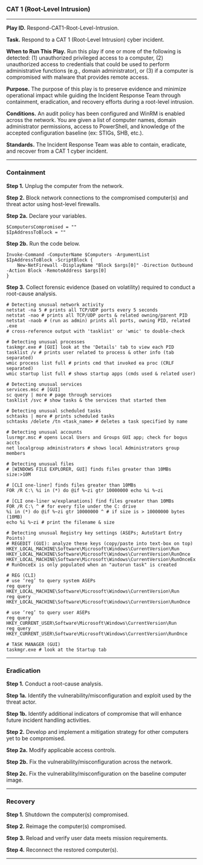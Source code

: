 ### CAT 1 (Root-Level Intrusion)

---

**Play ID.** Respond-CAT1-Root-Level-Intrusion.

**Task.** Respond to a CAT 1 (Root-Level Intrusion) cyber incident.

**When to Run This Play.** Run this play if one or more of the following is detected: (1) unauthorized privileged access to a computer, (2) unauthorized access to credentials that could be used to perform administrative functions (e.g., domain administrator), or (3) if a computer is compromised with malware that provides remote access. 

**Purpose.** The purpose of this play is to preserve evidence and minimize operational impact while guiding the Incident Response Team through containment, eradication, and recovery efforts during a root-level intrusion. 

**Conditions.** An audit policy has been configured and WinRM is enabled across the network. You are given a list of computer names, domain administrator permissions, access to PowerShell, and knowledge of the accepted configuration baseline (ex: STIGs, SHB, etc.). 

**Standards.** The Incident Response Team was able to contain, eradicate, and recover from a CAT 1 cyber incident.

---

### Containment

**Step 1.** Unplug the computer from the network.

**Step 2.** Block network connections to the compromised computer(s) and threat actor using host-level firewalls. 

**Step 2a.** Declare your variables. 
```pwsh
$ComputersCompromised = ""
$IpAddressToBlock = ""
```

**Step 2b.** Run the code below. 
```pwsh
Invoke-Command -ComputerName $Computers -ArgumentList $IpAddressToBlock -ScriptBlock {
    New-NetFirewall -DisplayName "Block $args[0]" -Direction Outbound -Action Block -RemoteAddress $args[0]
}
```

**Step 3.** Collect forensic evidence (based on volatility) required to conduct a root-cause analysis. 
```pwsh
# Detecting unusual network activity
netstat -na 5 # prints all TCP/UDP ports every 5 seconds
netstat -nao # prints all TCP/UDP ports & related owning/parent PID
netstat -naob # (run as admin) prints all ports, owning PID, related .exe
# cross-reference output with 'tasklist' or 'wmic' to double-check

# Detecting unusual processes 
taskmgr.exe # [GUI] look at the 'Details' tab to view each PID
tasklist /v # prints user related to process & other info (tab separated)
wmic process list full # prints cmd that invoked ea proc (CRLF separated)
wmic startup list full # shows startup apps (cmds used & related user)

# Detecting unusual services
services.msc # [GUI]
sc query | more # page through services
tasklist /svc # show tasks & the services that started them

# Detecting unusual scheduled tasks
schtasks | more # prints scheduled tasks
schtasks /delete /tn <task_name> # deletes a task specified by name

# Detecting unusual accounts
lusrmgr.msc # opens Local Users and Groups GUI app; check for bogus accts
net localgroup administrators # shows local Administrators group members

# Detecting unusual files
# [WINDOWS FILE EXPLORER, GUI] finds files greater than 10MBs
size:>10M

# [CLI one-liner] finds files greater than 10MBs
FOR /R C:\ %i in (*) do @if %~zi gtr 10000000 echo %i %~zi

# [CLI one-liner w/explanations] find files greater than 10MBs 
FOR /R C:\ ^ # for every file under the C: drive
%i in (*) do @if %~zi gtr 10000000 ^ # if size is > 10000000 bytes (10MB)
echo %i %~zi # print the filename & size

# Detecting unusual Registry key settings (ASEPs; AutoStart Entry Points)
# REGEDIT (GUI): analyze these keys (copy/paste into text-box on top)
HKEY_LOCAL_MACHINE\Software\Microsoft\Windows\CurrentVersion\Run
HKEY_LOCAL_MACHINE\Software\Microsoft\Windows\CurrentVersion\RunOnce
HKEY_LOCAL_MACHINE\Software\Microsoft\Windows\CurrentVersion\RunOnceEx
# RunOnceEx is only populated when an "autorun task" is created

# REG (CLI)
# use ‘reg’ to query system ASEPs
reg query HKEY_LOCAL_MACHINE\Software\Microsoft\Windows\CurrentVersion\Run
reg query HKEY_LOCAL_MACHINE\Software\Microsoft\Windows\CurrentVersion\RunOnce

# use ‘reg’ to query user ASEPs
reg query HKEY_CURRENT_USER\Software\Microsoft\Windows\CurrentVersion\Run
reg query HKEY_CURRENT_USER\Software\Microsoft\Windows\CurrentVersion\RunOnce

# TASK MANAGER (GUI)
taskmgr.exe # look at the Startup tab
```

--- 

### Eradication

**Step 1.** Conduct a root-cause analysis.

**Step 1a.** Identify the vulnerability/misconfiguration and exploit used by the threat actor. 

**Step 1b.** Identify additional indicators of compromise that will enhance future incident handling activities. 

**Step 2.** Develop and implement a mitigation strategy for other computers yet to be compromised. 

**Step 2a.** Modify applicable access controls.

**Step 2b.** Fix the vulnerability/misconfiguration across the network.

**Step 2c.** Fix the vulnerability/misconfiguration on the baseline computer image. 

---

### Recovery

**Step 1.** Shutdown the computer(s) compromised.

**Step 2.** Reimage the computer(s) compromised.

**Step 3.** Reload and verify user data meets mission requirements.

**Step 4.** Reconnect the restored computer(s).

---
